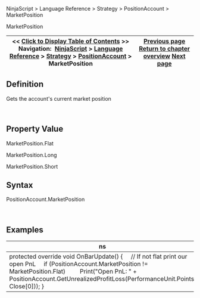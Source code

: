 ﻿


NinjaScript \> Language Reference \> Strategy \> PositionAccount \> MarketPosition






















MarketPosition







| \<\< [Click to Display Table of Contents](positionaccount_marketposition.md) \>\> **Navigation:**     [NinjaScript](ninjascript.md) \> [Language Reference](language_reference_wip.md) \> [Strategy](strategy.md) \> [PositionAccount](positionaccount.md) \> MarketPosition | [Previous page](positionaccount_instrument.md) [Return to chapter overview](positionaccount.md) [Next page](positionaccount_quantity.md) |
| --- | --- |











## Definition


Gets the account's current market position


 


## Property Value


MarketPosition.Flat


MarketPosition.Long


MarketPosition.Short


## 


## Syntax


PositionAccount.MarketPosition  

 


## 


## Examples




| ns |
| --- |
| protected override void OnBarUpdate() {       // If not flat print our open PnL      if (PositionAccount.MarketPosition !\= MarketPosition.Flat)           Print("Open PnL: " \+ PositionAccount.GetUnrealizedProfitLoss(PerformanceUnit.Points, Close\[0])); } |









